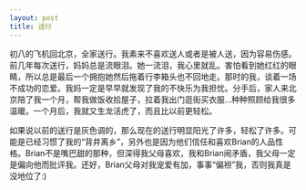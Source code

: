 ```yaml
---
layout: post
title: 送行
---
```




初八的飞机回北京，全家送行。我素来不喜欢送人或者是被人送，因为容易伤感。前几年每次送行，妈妈总是流眼泪。她一流泪，我心里就乱。害怕看到她红红的眼睛，所以总是最后一个拥抱她然后拖着行李箱头也不回地走。那时的我，谈着一场不成功的恋爱。我妈一定是早早就发现了我的不快乐为我担忧。分手后，家人来北京陪了我一个月，帮我做饭收拾屋子，拉着我出门逛街买衣服…种种照顾给我很多温暖。一个月后，我就又生龙活虎了，而且比以前更轻松。

如果说以前的送行是灰色调的，那么现在的送行明显阳光了许多，轻松了许多。可能是已经习惯了我的“背井离乡”，另外也是因为他们信任和喜欢Brian的人品性格。Brian不是嘴巴甜的那种，但深得我父母喜欢，我和Brian闹矛盾，我父母一定是偏向他而批评我。还好，Brian父母对我宠爱有加，事事“偏袒”我，否则我真是没地位了:)
